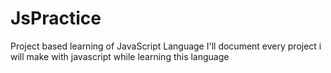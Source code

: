 # JsPractice
Project based learning of JavaScript Language
I'll document every project i will make with javascript while learning this language
